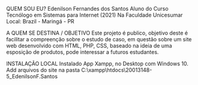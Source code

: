 QUEM SOU EU?
    Edenilson Fernandes dos Santos
    Aluno do Curso Tecnólogo em Sistemas para Internet (2021)
    Na Faculdade Unicesumar
    Local: Brazil - Maringá - PR

A QUEM SE DESTINA / OBJETIVO
Este projeto é publico, objetivo deste é facilitar a compreenção sobre o estudo de caso,
em questão sobre um site web desenvolvido com HTML, PHP, CSS, baseado na ideia de uma esposição de produtos,
pode interessar a futuros estudantes.

INSTALAÇÃO LOCAL
    Instalado App Xampp, no Desktop com Windows 10.
    Add arquivos do site na pasta C:\xampp\htdocs\20013148-5_EdenilsonF.Santos
